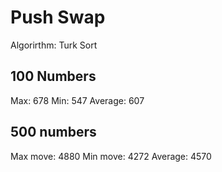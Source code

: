 # Push Swap

Algorirthm: Turk Sort

## 100 Numbers
Max: 678
Min: 547
Average: 607

## 500 numbers
Max move: 4880
Min move: 4272
Average: 4570
